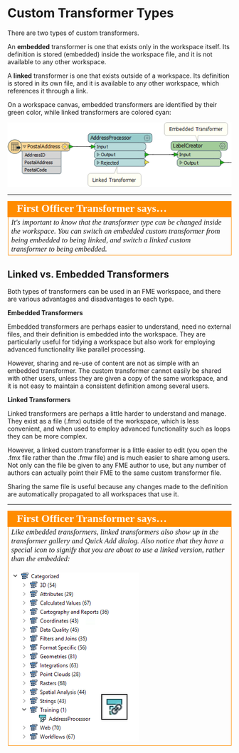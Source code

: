 # Custom Transformer Types

There are two types of custom transformers.

An **embedded** transformer is one that exists only in the workspace itself. Its definition is stored (embedded) inside the workspace file, and it is not available to any other workspace.

A **linked** transformer is one that exists outside of a workspace. Its definition is stored in its own file, and it is available to any other workspace, which references it through a link.

On a workspace canvas, embedded transformers are identified by their green color, while linked transformers are colored cyan:

![](./Images/Img5.033.CustomTransformerTypes.png)

---

<table style="border-spacing: 0px">
<tr>
<td style="vertical-align:middle;background-color:darkorange;border: 2px solid darkorange">
<i class="fa fa-quote-left fa-lg fa-pull-left fa-fw" style="color:white;padding-right: 12px;vertical-align:text-top"></i>
<span style="color:white;font-size:x-large;font-weight: bold;font-family:serif">First Officer Transformer says…</span>
</td>
</tr>

<tr>
<td style="border: 1px solid darkorange">
<span style="font-family:serif; font-style:italic; font-size:larger">
It's important to know that the transformer type can be changed inside the workspace. You can switch an embedded custom transformer from being embedded to being linked, and switch a linked custom transformer to being embedded.
</span>
</td>
</tr>
</table>


## Linked vs. Embedded Transformers ##

Both types of transformers can be used in an FME workspace, and there are various advantages and disadvantages to each type.

**Embedded Transformers**

Embedded transformers are perhaps easier to understand, need no external files, and their definition is embedded into the workspace. They are particularly useful for tidying a workspace but also work for employing advanced functionality like parallel processing.

However, sharing and re-use of content are not as simple with an embedded transformer. The custom transformer cannot easily be shared with other users, unless they are given a copy of the same workspace, and it is not easy to maintain a consistent definition among several users.


**Linked Transformers**

Linked transformers are perhaps a little harder to understand and manage. They exist as a file (.fmx) outside of the workspace, which is less convenient, and when used to employ advanced functionality such as loops they can be more complex. 

However, a linked custom transformer is a little easier to edit (you open the .fmx file rather than the .fmw file) and is much easier to share among users. Not only can the file be given to any FME author to use, but any number of authors can actually point their FME to the same custom transformer file. 

Sharing the same file is useful because any changes made to the definition are automatically propagated to all workspaces that use it.

---

<table style="border-spacing: 0px">
<tr>
<td style="vertical-align:middle;background-color:darkorange;border: 2px solid darkorange">
<i class="fa fa-quote-left fa-lg fa-pull-left fa-fw" style="color:white;padding-right: 12px;vertical-align:text-top"></i>
<span style="color:white;font-size:x-large;font-weight: bold;font-family:serif">First Officer Transformer says…</span>
</td>
</tr>

<tr>
<td style="border: 1px solid darkorange">
<span style="font-family:serif; font-style:italic; font-size:larger">
Like embedded transformers, linked transformers also show up in the transformer gallery and Quick Add dialog. Also notice that they have a special icon to signify that you are about to use a linked version, rather than the embedded:
<br><br><img src="./Images/Img5.034.CustomTransformerLinkedIcon.png"> <!-- ** Update screenshot -->
</span>
</td>
</tr>
</table>